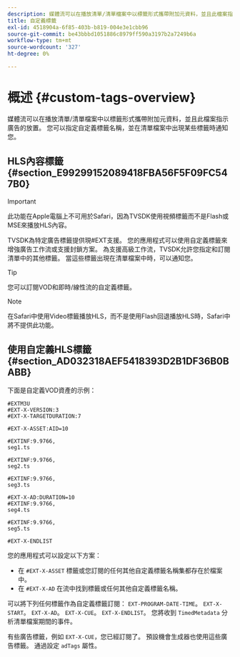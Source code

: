 ```yaml
---
description: 媒體流可以在播放清單/清單檔案中以標籤形式攜帶附加元資料，並且此檔案指示廣告的放置。 您可以指定自定義標籤名稱，並在清單檔案中出現某些標籤時通知您。
title: 自定義標籤
exl-id: 4518904a-6f85-403b-b819-004e3e1cbb96
source-git-commit: be43bbbd1051886c8979ff590a3197b2a7249b6a
workflow-type: tm+mt
source-wordcount: '327'
ht-degree: 0%

---
```


# 概述 {#custom-tags-overview}

媒體流可以在播放清單/清單檔案中以標籤形式攜帶附加元資料，並且此檔案指示廣告的放置。 您可以指定自定義標籤名稱，並在清單檔案中出現某些標籤時通知您。

## HLS內容標籤 {#section_E99299152089418FBA56F5F09FC547B0}

>[!IMPORTANT]
>
>此功能在Apple電腦上不可用於Safari，因為TVSDK使用視頻標籤而不是Flash或MSE來播放HLS內容。

TVSDK為特定廣告標籤提供現#EXT支援。 您的應用程式可以使用自定義標籤來增強廣告工作流或支援封鎖方案。 為支援高級工作流，TVSDK允許您指定和訂閱清單中的其他標籤。 當這些標籤出現在清單檔案中時，可以通知您。

>[!TIP]
>
>您可以訂閱VOD和即時/線性流的自定義標籤。

>[!NOTE]
>
>在Safari中使用Video標籤播放HLS，而不是使用Flash回退播放HLS時，Safari中將不提供此功能。

## 使用自定義HLS標籤 {#section_AD032318AEF5418393D2B1DF36B0BABB}

下面是自定義VOD資產的示例：

```
#EXTM3U
#EXT-X-VERSION:3
#EXT-X-TARGETDURATION:7
 
#EXT-X-ASSET:AID=10
 
#EXTINF:9.9766,
seg1.ts
 
#EXTINF:9.9766,
seg2.ts
 
#EXTINF:9.9766,
seg3.ts
 
#EXT-X-AD:DURATION=10
#EXTINF:9.9766,
seg4.ts
 
#EXTINF:9.9766,
seg5.ts
 
#EXT-X-ENDLIST
```

您的應用程式可以設定以下方案：

* 在 `#EXT-X-ASSET` 標籤或您訂閱的任何其他自定義標籤名稱集都存在於檔案中。
* 在 `#EXT-X-AD` 在流中找到標籤或任何其他自定義標籤名稱。

可以將下列任何標籤作為自定義標籤訂閱： `EXT-PROGRAM-DATE-TIME`。 `EXT-X-START`。 `EXT-X-AD`。 `EXT-X-CUE`。 `EXT-X-ENDLIST`。 您將收到 `TimedMetadata` 分析清單檔案期間的事件。

有些廣告標籤，例如 `EXT-X-CUE`，您已經訂閱了。 預設機會生成器也使用這些廣告標籤。 通過設定 `adTags` 屬性。

